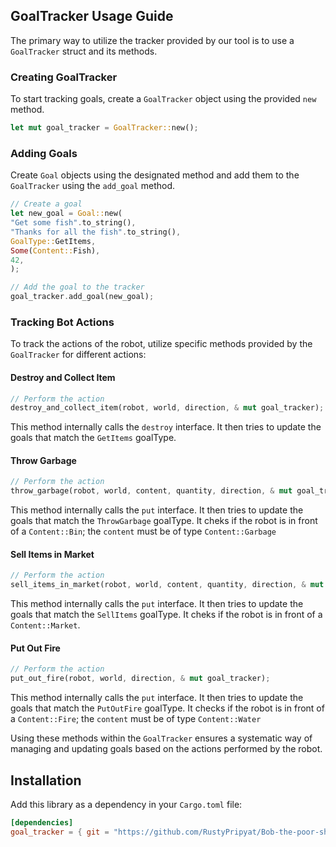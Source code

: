 ## GoalTracker Usage Guide

The primary way to utilize the tracker provided by our tool is to use a `GoalTracker` struct and its methods.

### Creating GoalTracker

To start tracking goals, create a `GoalTracker` object using the provided `new` method.

```rust
let mut goal_tracker = GoalTracker::new();
```

### Adding Goals

Create `Goal` objects using the designated method and add them to the `GoalTracker` using the `add_goal` method.

```rust
// Create a goal
let new_goal = Goal::new(
"Get some fish".to_string(),
"Thanks for all the fish".to_string(),
GoalType::GetItems,
Some(Content::Fish),
42,
);

// Add the goal to the tracker
goal_tracker.add_goal(new_goal);
```

### Tracking Bot Actions

To track the actions of the robot, utilize specific methods provided by the `GoalTracker` for different actions:

#### Destroy and Collect Item

```rust
// Perform the action
destroy_and_collect_item(robot, world, direction, & mut goal_tracker);
```

This method internally calls the `destroy` interface. It then tries to update the goals that match the `GetItems`
goalType.

#### Throw Garbage

```rust
// Perform the action
throw_garbage(robot, world, content, quantity, direction, & mut goal_tracker);
```

This method internally calls the `put` interface. It then tries to update the goals that match the `ThrowGarbage`
goalType. It cheks if the robot is in front of a `Content::Bin`; the `content` must be of type `Content::Garbage`

#### Sell Items in Market

```rust
// Perform the action
sell_items_in_market(robot, world, content, quantity, direction, & mut goal_tracker);
```

This method internally calls the `put` interface. It then tries to update the goals that match the `SellItems` goalType.
It cheks if the robot is in front of a `Content::Market`.

#### Put Out Fire

```rust
// Perform the action
put_out_fire(robot, world, direction, & mut goal_tracker);
```

This method internally calls the `put` interface. It then tries to update the goals that match the `PutOutFire`
goalType. It checks if the robot is in front of a `Content::Fire`; the `content` must be of type `Content::Water`

Using these methods within the `GoalTracker` ensures a systematic way of managing and updating goals based on the
actions performed by the robot.

## Installation

Add this library as a dependency in your `Cargo.toml` file:

```toml
[dependencies]
goal_tracker = { git = "https://github.com/RustyPripyat/Bob-the-poor-sheikah-clone.git", branch = "main" }
```